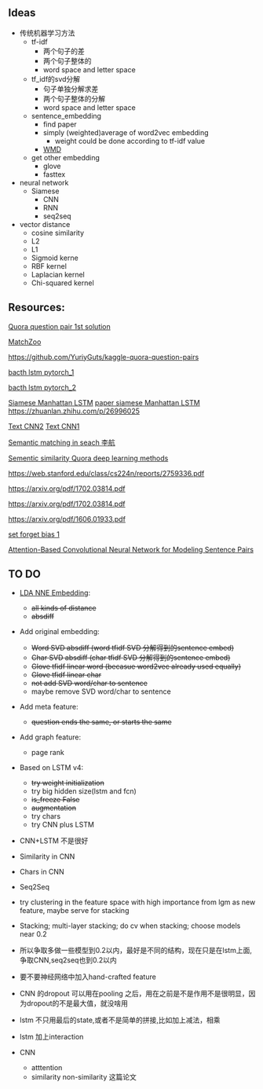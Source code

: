 ## Ideas
* 传统机器学习方法
    - tf-idf 
        - 两个句子的差
        - 两个句子整体的
        - word space and letter space
    - tf_idf的svd分解
        - 句子单独分解求差
        - 两个句子整体的分解
        - word space and letter space
    - sentence_embedding
        - find paper
        - simply (weighted)average of word2vec embedding
            - weight could be done according to tf-idf value 
        - [WMD](https://towardsdatascience.com/sentence-embedding-3053db22ea77)
    - get other embedding 
        - glove
        - fasttex
* neural network
    - Siamese
        - CNN
        - RNN
        - seq2seq 
* vector distance
    - cosine similarity
    - L2
    - L1 
    - Sigmoid kerne
    - RBF kernel
    - Laplacian kernel
    - Chi-squared kernel
## Resources:
[Quora question pair 1st solution](https://www.kaggle.com/c/quora-question-pairs/discussion/34355)

[MatchZoo](https://github.com/faneshion/MatchZoo)

    
https://github.com/YuriyGuts/kaggle-quora-question-pairs

[bacth lstm pytorch_1](https://gist.github.com/Tushar-N/dfca335e370a2bc3bc79876e6270099e)

[bacth lstm pytorch_2](https://github.com/ngarneau/understanding-pytorch-batching-lstm/blob/master/Understanding%20Pytorch%20Batching.ipynb)


[Siamese Manhattan LSTM](https://medium.com/mlreview/implementing-malstm-on-kaggles-quora-question-pairs-competition-8b31b0b16a07)
[paper siamese Manhattan LSTM](http://www.mit.edu/~jonasm/info/MuellerThyagarajan_AAAI16.pdf)
https://zhuanlan.zhihu.com/p/26996025


[Text CNN2](http://citeseerx.ist.psu.edu/viewdoc/download?doi=10.1.1.723.6492&rep=rep1&type=pdf)
[Text CNN1](http://www.joshuakim.io/understanding-how-convolutional-neural-network-cnn-perform-text-classification-with-word-embeddings/)

[Semantic matching in seach 李航](http://www.hangli-hl.com/uploads/3/1/6/8/3168008/ml_for_match-step2.pdf)

[Sementic similarity Quora deep learning methods](https://engineering.quora.com/Semantic-Question-Matching-with-Deep-Learning)

https://web.stanford.edu/class/cs224n/reports/2759336.pdf

https://arxiv.org/pdf/1702.03814.pdf

https://arxiv.org/pdf/1702.03814.pdf

https://arxiv.org/pdf/1606.01933.pdf

[set forget bias 1](https://discuss.pytorch.org/t/set-forget-gate-bias-of-lstm/1745/3)

[Attention-Based Convolutional Neural Network
for Modeling Sentence Pairs](https://arxiv.org/pdf/1512.05193.pdf)
## TO DO
* [LDA NNE Embedding](http://scikit-learn.org/stable/auto_examples/applications/plot_topics_extraction_with_nmf_lda.html#sphx-glr-auto-examples-applications-plot-topics-extraction-with-nmf-lda-py): 
    - ~~all kinds of distance~~
    - ~~absdiff~~
* Add original embedding:
    - ~~Word SVD absdiff (word tfidf SVD 分解得到的sentence embed)~~
    - ~~Char SVD absdiff (char tfidf SVD 分解得到的sentence embed)~~
    - ~~Glove tfidf linear word (becasue word2vec already used equally)~~
    - ~~Glove tfidf linear char~~
    - ~~not add SVD word/char to sentence~~
    - maybe remove SVD word/char to sentence 
* Add meta feature:
    - ~~question ends the same, or starts the same~~
    
* Add graph feature:
    - page rank

* Based on LSTM v4:
    - ~~try weight initialization~~
    - try big hidden size(lstm and fcn)
    - ~~is_freeze False~~
    - ~~augmentation~~
    - try chars
    - try CNN plus LSTM


* CNN+LSTM 不是很好
* Similarity in CNN
* Chars in CNN
* Seq2Seq
* try clustering in the feature space with high importance from lgm as new feature, maybe serve for stacking
 
 * Stacking; multi-layer stacking; do cv when stacking; choose models near 0.2
 * 所以争取多做一些模型到0.2以内，最好是不同的结构，现在只是在lstm上面,争取CNN,seq2seq也到0.2以内
 * 要不要神经网络中加入hand-crafted feature
 * CNN 的dropout 可以用在pooling 之后，用在之前是不是作用不是很明显，因为dropout的不是最大值，就没啥用
 * lstm 不只用最后的state,或者不是简单的拼接,比如加上减法，相乘
 * lstm 加上interaction
 * CNN 
    - atttention
    - similarity non-similarity 这篇论文